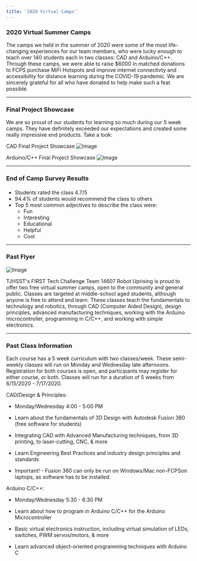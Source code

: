 ```yaml
---
title: '2020 Virtual Camps'
---
```


### 2020 Virtual Summer Camps 

The camps we held in the summer of 2020 were some of the most life-changing experiences for our team members, who were lucky enough to teach over 140 students each in two classes: CAD and Arduino/C++. Through these camps, we were able to raise $6000 in matched donations to FCPS purchase MiFi Hotspots and improve internet connectivty and accessibility for distance learning during the COVID-19 pandemic. We are sincerely grateful for all who have donated to help make such a feat possible.

____________

### Final Project Showcase

We are so proud of our students for learning so much during our 5 week camps. They have definitely exceeded our expectations and created some really impressive end products. Take a look:

CAD Final Project Showcase
![Image](https://drive.google.com/uc?id=1WYeonwliAfVjnHEVn9tADEg4Q44MVJjl)

Arduino/C++ Final Project Showcase
![Image](https://drive.google.com/uc?id=1pqD0CgFEbOnXiuRtlO1eSTYn0KX-8O81)

____________

### End of Camp Survey Results

- Students rated the class 4.7/5 <img src="https://drive.google.com/uc?id=1drjjhEXu5rrnn6r_Zx4264gYmBZQbwyF" width="75" height="17"/>
- 94.4% of students would recommend the class to others
- Top 5 most common adjectives to describe the class were:
    - Fun
    - Interesting
    - Educational
    - Helpful
    - Cool
____________

### Past Flyer

![Image](https://ibb.co/YfcfcMw)

TJHSST's FIRST Tech Challenge Team 14607 Robot Uprising is proud to offer two free virtual summer camps, open to the community and general public. Classes are targeted at middle-school aged students, although anyone is free to attend and learn. These classes teach the fundamentals to technology and robotics, through CAD (Computer Aided Design), design principles, advanced manufacturing techniques, working with the Arduino microcontroller, programming in C/C++, and working with simple electronics.

____________

### Past Class Information

Each course has a 5 week curriculum with two classes/week. These semi-weekly classes will run on Monday and Wednesday late afternoons. Registration for both courses is open, and participants may register for either course, or both. 
Classes will run for a duration of 5 weeks from 6/15/2020 - 7/17/2020. 

CAD/Design & Principles: 

- Monday/Wednesday 4:00 - 5:00 PM 

- Learn about the fundamentals of 3D Design with Autodesk Fusion 360 (free software for students)

- Integrating CAD with Advanced Manufacturing techniques, from 3D printing, to laser-cutting, CNC, & more

- Learn Engineering Best Practices and industry design principles and standards

- Important! - Fusion 360 can only be run on Windows/Mac non-FCPSon laptops, as software has to be installed. 

Arduino C/C++: 

- Monday/Wednesday 5:30 - 6:30 PM  

- Learn about how to program in Arduino C/C++ for the Arduino Microcontroller

- Basic virtual electronics instruction, including virtual simulation of LEDs, switches, PWM servos/motors, & more

- Learn advanced object-oriented programming techniques with Arduino C 

